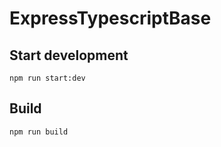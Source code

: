 # ExpressTypescriptBase

## Start development
```
npm run start:dev
```

## Build
```
npm run build
```

